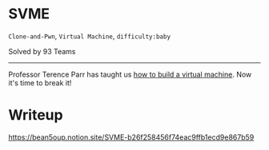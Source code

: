 # SVME

`Clone-and-Pwn`, `Virtual Machine`, `difficulty:baby`

Solved by 93 Teams

---

Professor Terence Parr has taught us [how to build a virtual machine](https://www.slideshare.net/parrt/how-to-build-a-virtual-machine). Now it's time to break it!

# Writeup

https://bean5oup.notion.site/SVME-b26f258456f74eac9ffb1ecd9e867b59
